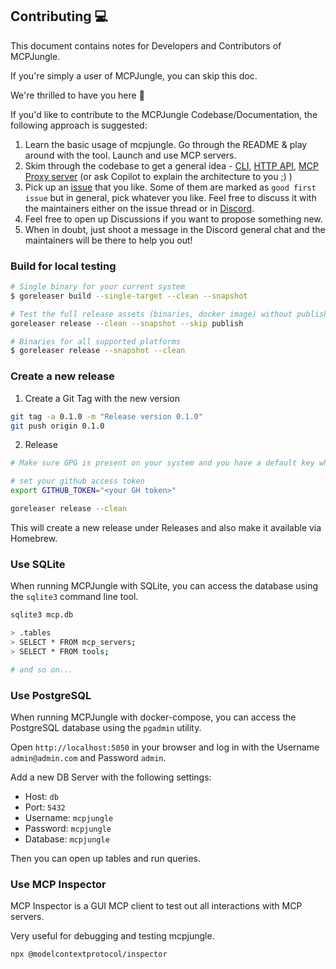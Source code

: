 ## Contributing 💻

This document contains notes for Developers and Contributors of MCPJungle.

If you're simply a user of MCPJungle, you can skip this doc.

We're thrilled to have you here 🚀

If you'd like to contribute to the MCPJungle Codebase/Documentation, the following approach is suggested:

1. Learn the basic usage of mcpjungle. Go through the README & play around with the tool. Launch and use MCP servers.
2. Skim through the codebase to get a general idea - [CLI](https://github.com/mcpjungle/MCPJungle/tree/main/cmd), [HTTP API](https://github.com/mcpjungle/MCPJungle/blob/main/internal/api/server.go), [MCP Proxy server](https://github.com/mcpjungle/MCPJungle/blob/main/internal/service/mcp/proxy.go) (or ask Copilot to explain the architecture to you ;) )
3. Pick up an [issue](https://github.com/mcpjungle/MCPJungle/issues) that you like. Some of them are marked as `good first issue` but in general, pick whatever you like. Feel free to discuss it with the maintainers either on the issue thread or in [Discord](https://discord.gg/TSrUCTw9).
4. Feel free to open up Discussions if you want to propose something new.
5. When in doubt, just shoot a message in the Discord general chat and the maintainers will be there to help you out!

### Build for local testing
```bash
# Single binary for your current system
$ goreleaser build --single-target --clean --snapshot

# Test the full release assets (binaries, docker image) without publishing
goreleaser release --clean --snapshot --skip publish

# Binaries for all supported platforms
$ goreleaser release --snapshot --clean
```

### Create a new release
1. Create a Git Tag with the new version

```bash
git tag -a 0.1.0 -m "Release version 0.1.0"
git push origin 0.1.0
```

2. Release
```bash
# Make sure GPG is present on your system and you have a default key which is added to Github.

# set your github access token
export GITHUB_TOKEN="<your GH token>"

goreleaser release --clean
```

This will create a new release under Releases and also make it available via Homebrew.


### Use SQLite
When running MCPJungle with SQLite, you can access the database using the `sqlite3` command line tool.

```bash
sqlite3 mcp.db

> .tables
> SELECT * FROM mcp_servers;
> SELECT * FROM tools;

# and so on...
```

### Use PostgreSQL
When running MCPJungle with docker-compose, you can access the PostgreSQL database using the `pgadmin` utility.

Open `http://localhost:5050` in your browser and log in with the Username `admin@admin.com` and Password `admin`.

Add a new DB Server with the following settings:
- Host: `db`
- Port: `5432`
- Username: `mcpjungle`
- Password: `mcpjungle`
- Database: `mcpjungle`

Then you can open up tables and run queries.

### Use MCP Inspector
MCP Inspector is a GUI MCP client to test out all interactions with MCP servers.

Very useful for debugging and testing mcpjungle.

```bash
npx @modelcontextprotocol/inspector
```
